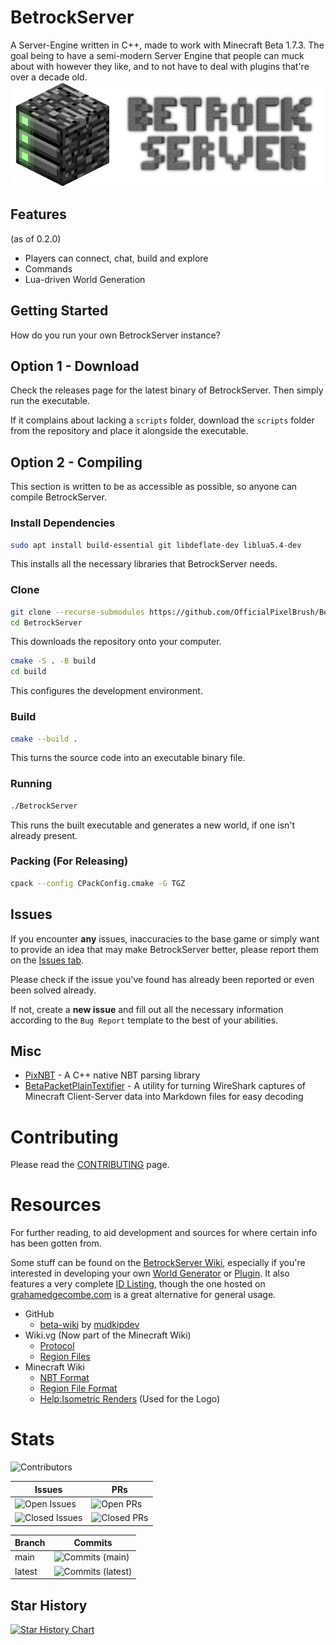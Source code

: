 # BetrockServer
A Server-Engine written in C++, made to work with Minecraft Beta 1.7.3. The goal being to have a semi-modern Server Engine that people can muck about with however they like, and to not have to deal with plugins that're over a decade old.
![BetrockServer Logo](media/betrock_server_logo.png)

## Features
(as of 0.2.0)
- Players can connect, chat, build and explore
- Commands
- Lua-driven World Generation

## Getting Started
How do you run your own BetrockServer instance?

## Option 1 - Download
Check the releases page for the latest binary of BetrockServer. Then simply run the executable.

If it complains about lacking a `scripts` folder, download the `scripts` folder from the repository and place it alongside the executable.

## Option 2 - Compiling
This section is written to be as accessible as possible, so anyone can compile BetrockServer.

### Install Dependencies
```bash
sudo apt install build-essential git libdeflate-dev liblua5.4-dev
```
This installs all the necessary libraries that BetrockServer needs.

### Clone
```bash
git clone --recurse-submodules https://github.com/OfficialPixelBrush/BetrockServer.git
cd BetrockServer
```
This downloads the repository onto your computer.
```bash
cmake -S . -B build
cd build
```
This configures the development environment.

### Build
```bash
cmake --build .
```
This turns the source code into an executable binary file.

### Running
```bash
./BetrockServer
```
This runs the built executable and generates a new world,
if one isn't already present.

### Packing (For Releasing)
```bash
cpack --config CPackConfig.cmake -G TGZ
```

## Issues
If you encounter **any** issues, inaccuracies to the base game or simply want to provide an idea that may make BetrockServer better,
please report them on the [Issues tab](https://github.com/OfficialPixelBrush/BetrockServer/issues).

Please check if the issue you've found has already been reported or even been solved already.

If not, create a **new issue** and fill out all the necessary information according to the `Bug Report` template to the best of your abilities.

## Misc
- [PixNBT](https://github.com/OfficialPixelBrush/pixnbt) - A C++ native NBT parsing library
- [BetaPacketPlainTextifier](https://github.com/OfficialPixelBrush/BetaPacketPlainTextifier) - A utility for turning WireShark captures of Minecraft Client-Server data into Markdown files for easy decoding

# Contributing
Please read the [CONTRIBUTING](https://github.com/OfficialPixelBrush/BetrockServer/blob/main/CONTRIBUTING.md) page.

# Resources
For further reading, to aid development and sources for where certain info has been gotten from.

Some stuff can be found on the [BetrockServer Wiki](https://github.com/OfficialPixelBrush/BetrockServer/wiki),
especially if you're interested in developing your own [World Generator](https://github.com/OfficialPixelBrush/BetrockServer/wiki/World-Generation) or [Plugin](https://github.com/OfficialPixelBrush/BetrockServer/wiki/Plugins). It also features a very complete [ID Listing](https://github.com/OfficialPixelBrush/BetrockServer/wiki/Full-ID-Listing),
though the one hosted on [grahamedgecombe.com](https://minecraft-ids.grahamedgecombe.com/) is a great alternative for general usage.

- GitHub
    - [beta-wiki](https://github.com/mudkipdev/beta-wiki) by [mudkipdev](https://github.com/mudkipdev)
- Wiki.vg (Now part of the Minecraft Wiki)
    - [Protocol](https://minecraft.wiki/w/Minecraft_Wiki:Projects/wiki.vg_merge/Protocol?oldid=2769758)
    - [Region Files](https://minecraft.wiki/w/Minecraft_Wiki:Projects/wiki.vg_merge/Region_Files)
- Minecraft Wiki
    - [NBT Format](https://minecraft.wiki/w/NBT_format)
    - [Region File Format](https://minecraft.wiki/w/Region_file_format)
    - [Help:Isometric Renders](https://minecraft.wiki/w/Help:Isometric_renders) (Used for the Logo)

# Stats
![Contributors](https://img.shields.io/github/contributors/OfficialPixelBrush/BetrockServer)

| Issues | PRs |
| - | - |
| ![Open Issues](https://img.shields.io/github/issues/OfficialPixelBrush/BetrockServer) | ![Open PRs](https://img.shields.io/github/issues-pr/OfficialPixelBrush/BetrockServer) |
| ![Closed Issues](https://img.shields.io/github/issues-closed/OfficialPixelBrush/BetrockServer) | ![Closed PRs](https://img.shields.io/github/issues-pr-closed/OfficialPixelBrush/BetrockServer) |

| Branch | Commits |
| - | - |
| main | ![Commits (main)](https://img.shields.io/github/commit-activity/t/OfficialPixelBrush/BetrockServer/main) |
| latest | ![Commits (latest)](https://img.shields.io/github/commit-activity/t/OfficialPixelBrush/BetrockServer/latest) |
                        
## Star History

[![Star History Chart](https://api.star-history.com/svg?repos=OfficialPixelBrush/BetrockServer&type=Date)](https://www.star-history.com/#OfficialPixelBrush/BetrockServer&Date)
